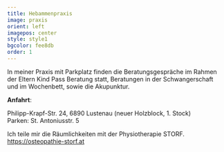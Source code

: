 ```yaml
---
title: Hebammenpraxis
image: praxis
orient: left
imagepos: center
style: style1
bgcolor: fee8db
order: 1
---
```

In meiner Praxis mit Parkplatz finden die Beratungsgespräche im Rahmen der Eltern Kind Pass Beratung statt, Beratungen in der Schwangerschaft und im Wochenbett, sowie die Akupunktur.

**Anfahrt**:

Philipp-Krapf-Str. 24, 6890 Lustenau (neuer Holzblock, 1. Stock)\
Parken: St. Antoniusstr. 5

Ich teile mir die Räumlichkeiten mit der Physiotherapie STORF.\
https://osteopathie-storf.at